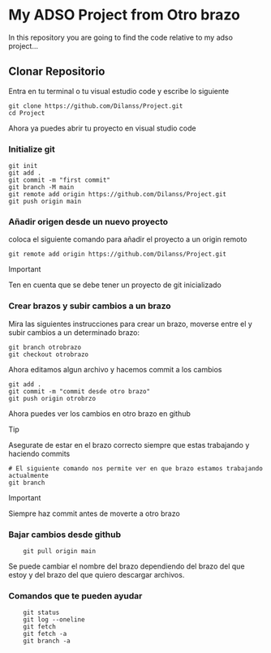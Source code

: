 

# My ADSO Project from Otro brazo

In this repository you are going to find the code relative to my adso project...

## Clonar Repositorio

Entra en tu terminal o tu visual estudio code y escribe lo siguiente 

```shell
git clone https://github.com/Dilanss/Project.git
cd Project
```

Ahora ya puedes abrir tu proyecto en visual studio code


### Initialize git

```shell
git init
git add .
git commit -m "first commit"
git branch -M main
git remote add origin https://github.com/Dilanss/Project.git
git push origin main
```


### Añadir origen desde un nuevo proyecto 

coloca el siguiente comando para añadir el proyecto a un origin remoto 
```shell
git remote add origin https://github.com/Dilanss/Project.git
```

>[!IMPORTANT]
>Ten en cuenta que se debe tener un proyecto de git inicializado

### Crear brazos y subir cambios a un brazo

Mira las siguientes instrucciones para crear un brazo, moverse entre el y subir cambios a un determinado brazo:

```shell
git branch otrobrazo
git checkout otrobrazo
```

Ahora editamos algun archivo y hacemos commit a los cambios 
```shell
git add .
git commit -m "commit desde otro brazo"
git push origin otrobrzo
```

Ahora puedes ver los cambios en otro brazo en github
>[!TIP]
>Asegurate de estar en el brazo correcto siempre que estas trabajando y haciendo commits

```shell
# El siguiente comando nos permite ver en que brazo estamos trabajando actualmente
git branch 
```


>[!IMPORTANT]
>Siempre haz commit antes de moverte a otro brazo


### Bajar cambios desde github

```shell
    git pull origin main
```

Se puede cambiar el nombre del brazo dependiendo del brazo del que estoy 
y del brazo del que quiero descargar archivos.

### Comandos que te pueden ayudar

```shell
    git status
    git log --oneline
    git fetch 
    git fetch -a 
    git branch -a
```